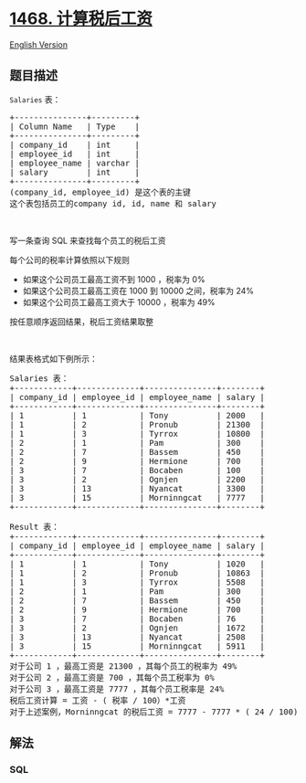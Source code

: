 # [1468. 计算税后工资](https://leetcode.cn/problems/calculate-salaries)

[English Version](/solution/1400-1499/1468.Calculate%20Salaries/README_EN.md)

## 题目描述

<!-- 这里写题目描述 -->

<p><code>Salaries</code> 表：</p>

<pre>
+---------------+---------+
| Column Name   | Type    |
+---------------+---------+
| company_id    | int     |
| employee_id   | int     |
| employee_name | varchar |
| salary        | int     |
+---------------+---------+
(company_id, employee_id) 是这个表的主键
这个表包括员工的company id, id, name 和 salary 
</pre>

<p> </p>

<p>写一条查询 SQL 来查找每个员工的税后工资</p>

<p>每个公司的税率计算依照以下规则</p>

<ul>
	<li>如果这个公司员工最高工资不到 1000 ，税率为 0%</li>
	<li>如果这个公司员工最高工资在 1000 到 10000 之间，税率为 24%</li>
	<li>如果这个公司员工最高工资大于 10000 ，税率为 49%</li>
</ul>

<p>按任意顺序返回结果，税后工资结果取整</p>

<p> </p>

<p>结果表格式如下例所示：</p>

<pre>
Salaries 表：
+------------+-------------+---------------+--------+
| company_id | employee_id | employee_name | salary |
+------------+-------------+---------------+--------+
| 1          | 1           | Tony          | 2000   |
| 1          | 2           | Pronub        | 21300  |
| 1          | 3           | Tyrrox        | 10800  |
| 2          | 1           | Pam           | 300    |
| 2          | 7           | Bassem        | 450    |
| 2          | 9           | Hermione      | 700    |
| 3          | 7           | Bocaben       | 100    |
| 3          | 2           | Ognjen        | 2200   |
| 3          | 13          | Nyancat       | 3300   |
| 3          | 15          | Morninngcat   | 7777   |
+------------+-------------+---------------+--------+

Result 表：
+------------+-------------+---------------+--------+
| company_id | employee_id | employee_name | salary |
+------------+-------------+---------------+--------+
| 1          | 1           | Tony          | 1020   |
| 1          | 2           | Pronub        | 10863  |
| 1          | 3           | Tyrrox        | 5508   |
| 2          | 1           | Pam           | 300    |
| 2          | 7           | Bassem        | 450    |
| 2          | 9           | Hermione      | 700    |
| 3          | 7           | Bocaben       | 76     |
| 3          | 2           | Ognjen        | 1672   |
| 3          | 13          | Nyancat       | 2508   |
| 3          | 15          | Morninngcat   | 5911   |
+------------+-------------+---------------+--------+
对于公司 1 ，最高工资是 21300 ，其每个员工的税率为 49%
对于公司 2 ，最高工资是 700 ，其每个员工税率为 0%
对于公司 3 ，最高工资是 7777 ，其每个员工税率是 24%
税后工资计算 = 工资 - ( 税率 / 100）*工资
对于上述案例，Morninngcat 的税后工资 = 7777 - 7777 * ( 24 / 100) = 7777 - 1866.48 = 5910.52 ，取整为 5911
</pre>

## 解法

<!-- 这里可写通用的实现逻辑 -->

<!-- tabs:start -->

### **SQL**

```sql

```


